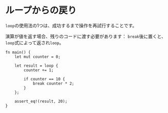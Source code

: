 # <!--Returning from loops--> ループからの戻り

<!--One of the uses of a `loop` is to retry an operation until it succeeds.-->
`loop`の使用法の1つは、成功するまで操作を再試行することです。
<!--If the operation returns a value though, you might need to pass it to the rest of the code: put it after the `break`, and it will be returned by the `loop` expression.-->
演算が値を返す場合、残りのコードに渡す必要があります： `break`後に置くと、`loop`式によって返され`loop`。

```rust,editable
fn main() {
    let mut counter = 0;

    let result = loop {
        counter += 1;

        if counter == 10 {
            break counter * 2;
        }
    };

    assert_eq!(result, 20);
}
```
